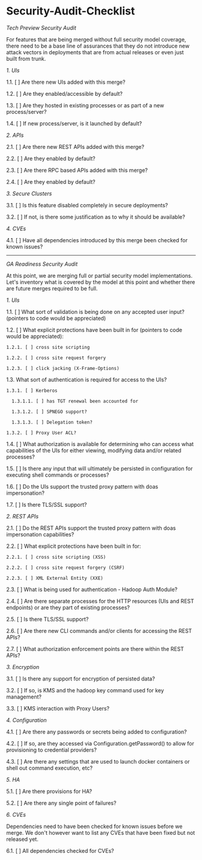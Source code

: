 # Security-Audit-Checklist

*Tech Preview Security Audit*

For features that are being merged without full security model coverage,
there need to be a base line of assurances that they do not introduce new
attack vectors in deployments that are from actual releases or even just
built from trunk.

*1. UIs*

  1.1. [ ] Are there new UIs added with this merge?

  1.2. [ ] Are they enabled/accessible by default?

  1.3. [ ] Are they hosted in existing processes or as part of a new
process/server?

  1.4. [ ] If new process/server, is it launched by default?

*2. APIs*

  2.1. [ ] Are there new REST APIs added with this merge?

  2.2. [ ] Are they enabled by default?

  2.3. [ ] Are there RPC based APIs added with this merge?

  2.4. [ ] Are they enabled by default?

*3. Secure Clusters*

  3.1. [ ] Is this feature disabled completely in secure deployments?

  3.2. [ ] If not, is there some justification as to why it should be available?

*4. CVEs*

  4.1. [ ] Have all dependencies introduced by this merge been checked for known
issues?


--------------------------------------------------------------------------------------------------------------------------------------------------


*GA Readiness Security Audit*

At this point, we are merging full or partial security model
implementations.
Let's inventory what is covered by the model at this point and whether
there are future merges required to be full.

*1. UIs*

  1.1. [ ] What sort of validation is being done on any accepted user input?
(pointers to code would be appreciated)

  1.2. [ ] What explicit protections have been built in for (pointers to code
would be appreciated):

    1.2.1. [ ] cross site scripting

    1.2.2. [ ] cross site request forgery

    1.2.3. [ ] click jacking (X-Frame-Options)

  1.3. What sort of authentication is required for access to the UIs?

    1.3.1. [ ] Kerberos

      1.3.1.1. [ ] has TGT renewal been accounted for

      1.3.1.2. [ ] SPNEGO support?

      1.3.1.3. [ ] Delegation token?

    1.3.2. [ ] Proxy User ACL?

  1.4. [ ] What authorization is available for determining who can access what
capabilities of the UIs for either viewing, modifying data and/or related
processes?

  1.5. [ ] Is there any input that will ultimately be persisted in configuration
for executing shell commands or processes?

  1.6. [ ] Do the UIs support the trusted proxy pattern with doas impersonation?

  1.7. [ ] Is there TLS/SSL support?

*2. REST APIs*

  2.1. [ ] Do the REST APIs support the trusted proxy pattern with doas
impersonation capabilities?

  2.2. [ ] What explicit protections have been built in for:

    2.2.1. [ ] cross site scripting (XSS)

    2.2.2. [ ] cross site request forgery (CSRF)

    2.2.3. [ ] XML External Entity (XXE)

  2.3. [ ] What is being used for authentication - Hadoop Auth Module?

  2.4. [ ] Are there separate processes for the HTTP resources (UIs and REST
endpoints) or are they part of existing processes?

  2.5. [ ] Is there TLS/SSL support?

  2.6. [ ] Are there new CLI commands and/or clients for accessing the REST APIs?

  2.7. [ ] What authorization enforcement points are there within the REST APIs?

*3. Encryption*

  3.1. [ ] Is there any support for encryption of persisted data?

  3.2. [ ] If so, is KMS and the hadoop key command used for key management?

  3.3. [ ] KMS interaction with Proxy Users?

*4. Configuration*

  4.1. [ ] Are there any passwords or secrets being added to configuration?

  4.2. [ ] If so, are they accessed via Configuration.getPassword() to allow for
provisioning to credential providers?

  4.3. [ ] Are there any settings that are used to launch docker containers or
shell out command execution, etc?

*5. HA*

  5.1. [ ] Are there provisions for HA?

  5.2. [ ] Are there any single point of failures?

*6. CVEs*

Dependencies need to have been checked for known issues before we merge.
We don't however want to list any CVEs that have been fixed but not
released yet.

  6.1. [ ] All dependencies checked for CVEs?
